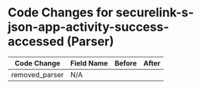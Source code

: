 # Code Changes for securelink-s-json-app-activity-success-accessed (Parser)

| Code Change | Field Name | Before | After |
|-------------|------------|--------|-------|
| removed_parser | N/A |  |  |